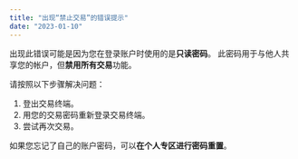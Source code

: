 ```yaml
---
title: "出现“禁止交易”的错误提示"
date: "2023-01-10"
---
```


<Ads></Ads> 

出现此错误可能是因为您在登录账户时使用的是**只读密码**。 此密码用于与他人共享您的帐户，但**禁用所有交易**功能。

请按照以下步骤解决问题：

1. 登出交易终端。
2. 用您的交易密码重新登录交易终端。
3. 尝试再次交易。

如果您忘记了自己的账户密码，可以**在个人专区进行密码重置**。
